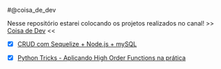 #@coisa_de_dev

Nesse repositório estarei colocando os projetos realizados no canal! >> [Coisa de Dev](https://www.youtube.com/channel/UCqiISCU7y-4g4HOw3DOFJBA) <<

- [x] [CRUD com Sequelize + Node.js + mySQL](https://github.com/igorgbr/coisa_de_dev/tree/main/projeto_sequelize)

- [x] [Python Tricks - Aplicando High Order Functions na prática](https://github.com/igorgbr/coisa_de_dev/tree/main/hof-lambda)
